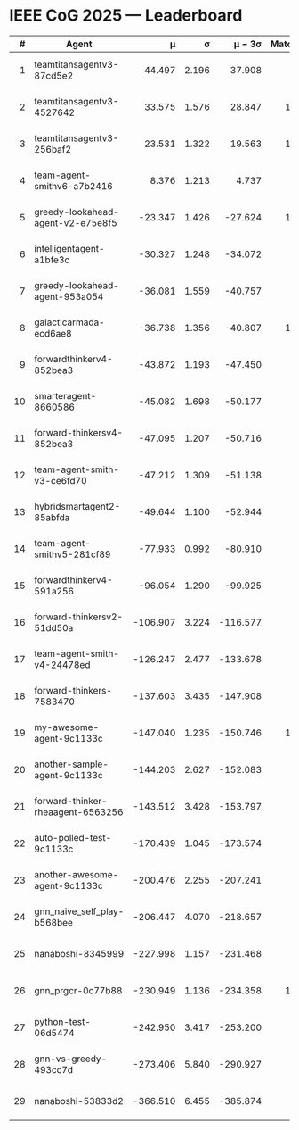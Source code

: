 # IEEE CoG 2025 — Leaderboard

| # | Agent | μ | σ | μ − 3σ | Matches | Updated |
|---:|---|---:|---:|---:|---:|---|
| 1 | teamtitansagentv3-87cd5e2 | 44.497 | 2.196 | 37.908 | 938 | 2025-08-17 19:00 |
| 2 | teamtitansagentv3-4527642 | 33.575 | 1.576 | 28.847 | 1080 | 2025-08-17 19:00 |
| 3 | teamtitansagentv3-256baf2 | 23.531 | 1.322 | 19.563 | 1038 | 2025-08-17 19:00 |
| 4 | team-agent-smithv6-a7b2416 | 8.376 | 1.213 | 4.737 | 820 | 2025-08-17 19:00 |
| 5 | greedy-lookahead-agent-v2-e75e8f5 | -23.347 | 1.426 | -27.624 | 1100 | 2025-08-17 19:00 |
| 6 | intelligentagent-a1bfe3c | -30.327 | 1.248 | -34.072 | 779 | 2025-08-17 19:00 |
| 7 | greedy-lookahead-agent-953a054 | -36.081 | 1.559 | -40.757 | 780 | 2025-08-17 19:00 |
| 8 | galacticarmada-ecd6ae8 | -36.738 | 1.356 | -40.807 | 1100 | 2025-08-17 19:00 |
| 9 | forwardthinkerv4-852bea3 | -43.872 | 1.193 | -47.450 | 722 | 2025-08-17 19:00 |
| 10 | smarteragent-8660586 | -45.082 | 1.698 | -50.177 | 724 | 2025-08-17 19:00 |
| 11 | forward-thinkersv4-852bea3 | -47.095 | 1.207 | -50.716 | 740 | 2025-08-17 19:00 |
| 12 | team-agent-smith-v3-ce6fd70 | -47.212 | 1.309 | -51.138 | 920 | 2025-08-17 19:00 |
| 13 | hybridsmartagent2-85abfda | -49.644 | 1.100 | -52.944 | 852 | 2025-08-17 19:00 |
| 14 | team-agent-smithv5-281cf89 | -77.933 | 0.992 | -80.910 | 840 | 2025-08-17 19:00 |
| 15 | forwardthinkerv4-591a256 | -96.054 | 1.290 | -99.925 | 795 | 2025-08-17 19:00 |
| 16 | forward-thinkersv2-51dd50a | -106.907 | 3.224 | -116.577 | 936 | 2025-08-17 19:00 |
| 17 | team-agent-smith-v4-24478ed | -126.247 | 2.477 | -133.678 | 920 | 2025-08-17 19:00 |
| 18 | forward-thinkers-7583470 | -137.603 | 3.435 | -147.908 | 680 | 2025-08-17 19:00 |
| 19 | my-awesome-agent-9c1133c | -147.040 | 1.235 | -150.746 | 1200 | 2025-08-17 19:00 |
| 20 | another-sample-agent-9c1133c | -144.203 | 2.627 | -152.083 | 800 | 2025-08-17 19:00 |
| 21 | forward-thinker-rheaagent-6563256 | -143.512 | 3.428 | -153.797 | 896 | 2025-08-17 19:00 |
| 22 | auto-polled-test-9c1133c | -170.439 | 1.045 | -173.574 | 780 | 2025-08-17 19:00 |
| 23 | another-awesome-agent-9c1133c | -200.476 | 2.255 | -207.241 | 980 | 2025-08-17 19:00 |
| 24 | gnn_naive_self_play-b568bee | -206.447 | 4.070 | -218.657 | 780 | 2025-08-17 19:00 |
| 25 | nanaboshi-8345999 | -227.998 | 1.157 | -231.468 | 780 | 2025-08-17 19:00 |
| 26 | gnn_prgcr-0c77b88 | -230.949 | 1.136 | -234.358 | 1040 | 2025-08-17 19:00 |
| 27 | python-test-06d5474 | -242.950 | 3.417 | -253.200 | 680 | 2025-08-17 19:00 |
| 28 | gnn-vs-greedy-493cc7d | -273.406 | 5.840 | -290.927 | 880 | 2025-08-17 19:00 |
| 29 | nanaboshi-53833d2 | -366.510 | 6.455 | -385.874 | 860 | 2025-08-17 19:00 |
